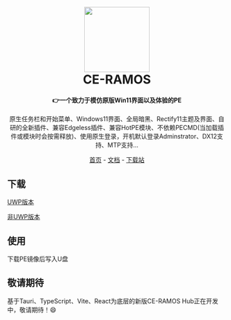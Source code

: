 <h1 align="center">
  <br>
<img src="https://avatars.githubusercontent.com/u/126374901?s=400&u=8a44ae595278573eac68b75ecf5f129defac9449&v=4" width="150"/>
  <br>
  CE-RAMOS
  <br>
</h1>

<h4 align="center">👉一个致力于模仿原版Win11界面以及体验的PE</h4>

<p align="center">原生任务栏和开始菜单、Windows11界面、全局暗黑、Rectify11主题及界面、自研的全新插件、兼容Edgeless插件、兼容HotPE模块、不依赖PECMD(当加载插件或模块时会按需释放)、使用原生登录，开机默认登录Adminstrator、DX12支持、MTP支持...</p>

<p align="center">
  <a href="https://ce-ramos.cn">首页</a> -
  <a href="https://docs.ce-ramos.cn">文档</a> -
  <a href="https://files.ce-ramos.cn">下载站</a>
</p>

## 下载
<a href="https://down.ce-ramos.cn/CE-RAMOS%E6%96%87%E4%BB%B6/ISO%E6%96%87%E4%BB%B6/CE-RAMOS.iso" target="_blank">UWP版本</a>

<a href="https://down.ce-ramos.cn/CE-RAMOS%E6%96%87%E4%BB%B6/ISO%E6%96%87%E4%BB%B6/CE-RAMOS(%E9%9D%9EUWP).iso" target="_blank">非UWP版本</a>

## 使用

下载PE镜像后写入U盘

## 敬请期待
基于Tauri、TypeScript、Vite、React为底层的新版CE-RAMOS Hub正在开发中，敬请期待！😄
